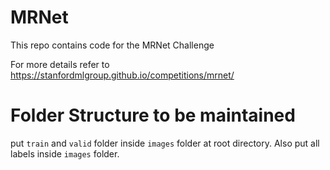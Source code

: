 # MRNet
This repo contains code for the MRNet Challenge

For more details refer to https://stanfordmlgroup.github.io/competitions/mrnet/

# Folder Structure to be maintained

put `train` and `valid` folder inside `images` folder at root directory. Also put all labels inside
`images` folder.
